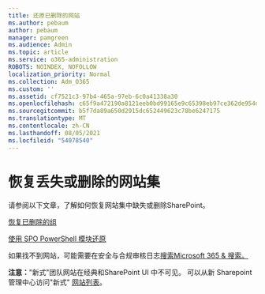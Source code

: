 ```yaml
---
title: 还原已删除的网站
ms.author: pebaum
author: pebaum
manager: pamgreen
ms.audience: Admin
ms.topic: article
ms.service: o365-administration
ROBOTS: NOINDEX, NOFOLLOW
localization_priority: Normal
ms.collection: Adm_O365
ms.custom: ''
ms.assetid: cf7521c3-97b4-465a-97eb-6c0a41338a30
ms.openlocfilehash: c65f9a472190a8121eeb0bd99165e9c65398eb97ce362de954d491078e322f44
ms.sourcegitcommit: b5f7da89a650d2915dc652449623c78be6247175
ms.translationtype: MT
ms.contentlocale: zh-CN
ms.lasthandoff: 08/05/2021
ms.locfileid: "54078540"
---
```

# <a name="recover-missing-or-deleted-site-collections"></a>恢复丢失或删除的网站集

请参阅以下文章，了解如何恢复网站集中缺失或删除SharePoint。

[恢复已删除的组](https://docs.microsoft.com/sharepoint/restore-deleted-site-collection)

[使用 SPO PowerShell 模块还原](https://support.office.com/article/Introduction-to-the-SharePoint-Online-Management-Shell-C16941C3-19B4-4710-8056-34C034493429)

如果找不到网站，可能需要在安全与合规审核日志[搜索Microsoft 365 &amp; 搜索。](https://docs.microsoft.com/microsoft-365/compliance/search-the-audit-log-in-security-and-compliance)

**注意：**"新式"团队网站在经典和SharePoint  UI 中不可见。 可以从新 Sharepoint 管理中心访问"新式" [网站列表](https://docs.microsoft.com/sharepoint/get-started-new-admin-center)。


